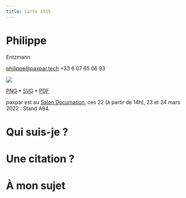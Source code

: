 ```yaml
---
title: Carte 1515
---
```


# Philippe
Entzmann



philippe@paxpar.tech
+33 6 07 65 06 93


![](https://media.paxpar.tech/ludi/card_1515_recto.png)

[PNG](https://media.paxpar.tech/ludi/card_1515_recto.png) • [SVG](https://media.paxpar.tech/ludi/card_1515_recto.svg) • [PDF](https://media.paxpar.tech/ludi/card_1515_recto.pdf)

paxpar est au [Salon Documation](https://www.documation.fr/info_societe/527/paxpartech.html), ces 22 (à partir de 14h), 23 et 24 mars 2022 : Stand A84.
# Qui suis-je ?
# Une citation ?
# À mon sujet 


